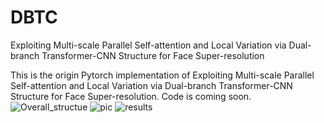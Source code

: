 # DBTC
Exploiting Multi-scale Parallel Self-attention and Local Variation via Dual-branch Transformer-CNN Structure for Face Super-resolution

This is the origin Pytorch implementation of Exploiting Multi-scale Parallel Self-attention and Local Variation via Dual-branch Transformer-CNN Structure for Face Super-resolution.
Code is coming soon.
![Overall_structue](https://github.com/jingang-cv/DBTC/assets/17918770/a09d7fbc-329d-45a2-aab8-be9a682bd080)
![pic](https://github.com/jingang-cv/DBTC/assets/17918770/94452685-24e8-4eae-980d-942aabc3ff2b)
![results](https://github.com/jingang-cv/DBTC/assets/17918770/163410f2-47b3-4456-bed5-c9c4c2ad893b)

